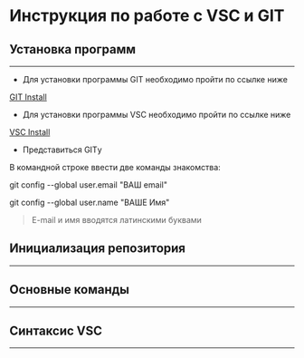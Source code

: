 # Инструкция по работе с VSC и GIT

## Установка программ
---

* Для установки программы GIT необходимо пройти по ссылке ниже

[GIT Install](https://git-scm.com/book/en/v2/Getting-Started-Installing-Git)

* Для установки программы VSC необходимо пройти по ссылке ниже

[VSC Install](https://code.visualstudio.com)

* Представиться GITу

В командной строке ввести две команды знакомства:

git config --global user.email "ВАШ email"

git config --global user.name "ВАШЕ Имя"

>E-mail и имя вводятся латинскими буквами

## Инициализация репозитория
---

## Основные команды
---
## Синтаксис VSC
---